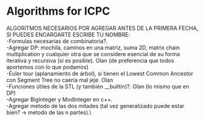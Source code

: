 # Algorithms for ICPC

ALGORITMOS NECESARIOS POR AGREGAR ANTES DE LA PRIMERA FECHA, SI PUEDES ENCARGARTE ESCRIBE TU NOMBRE:\
-Formulas necesarias de combinatoria?.\
-Agregar DP: mochila, caminos en una matriz, suma 2D, matrix chain multiplication y cualquier otra que se considere esencial de su forma iterativa y recursiva (si es posible). Olan (de preferencia que todos aportemos con lo que podamos)\
-Euler tour (aplanamiento de árbol), si tienen el Lowest Common Ancestor con Segment Tree no caería mal jeje. Olan\
-Funciones útiles de la STL (y también \_\_builtin)?. Olan (lo mismo que en DP)\
-Agregar BigInteger y ModInteger en c++.\
-Agregar metodo de las dos mitades (tal vez generalizado puede estar bien? -> metodo de las n partes).\

